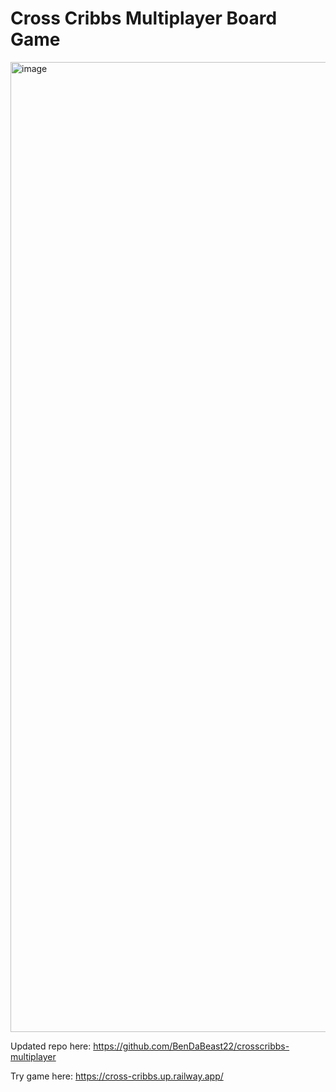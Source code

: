 # Cross Cribbs Multiplayer Board Game

<img width="2872" height="1552" alt="image" src="https://github.com/user-attachments/assets/9c5c8317-339a-4e34-a65d-c94d995b66b0" />

Updated repo here: https://github.com/BenDaBeast22/crosscribbs-multiplayer

Try game here:
https://cross-cribbs.up.railway.app/
